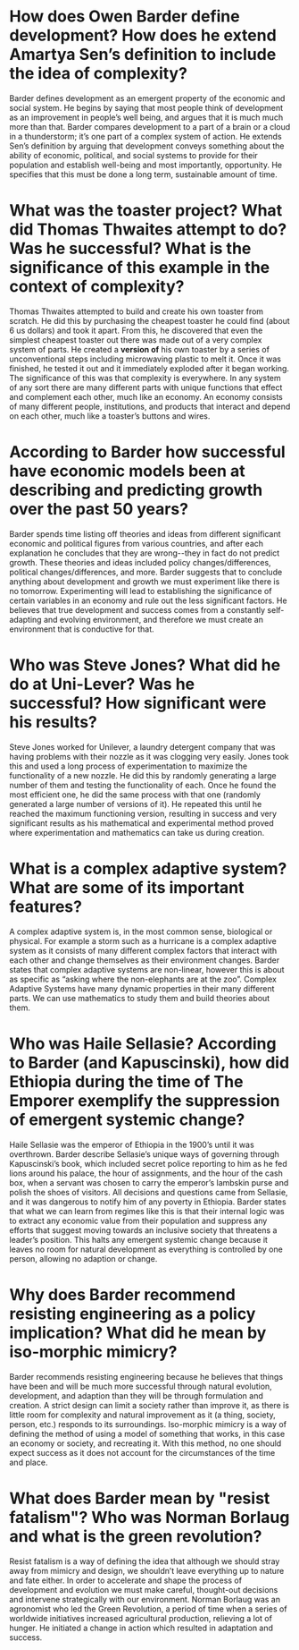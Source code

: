 # How does Owen Barder define development? How does he extend Amartya Sen’s definition to include the idea of complexity?

Barder defines development as an emergent property of the economic and social system. He begins by saying that most people think of development as an improvement in people’s well being, and argues that it is much much more than that. Barder compares development to a part of a brain or a cloud in a thunderstorm; it’s one part of a complex system of action. He extends Sen’s definition by arguing that development conveys something about the ability of economic, political, and social systems to provide for their population and establish well-being and most importantly, opportunity. He specifies that this must be done a long term, sustainable amount of time.

# What was the toaster project? What did Thomas Thwaites attempt to do? Was he successful? What is the significance of this example in the context of complexity?

Thomas Thwaites attempted to build and create his own toaster from scratch. He did this by purchasing the cheapest toaster he could find (about 6 us dollars) and took it apart. From this, he discovered that even the simplest cheapest toaster out there was made out of a very complex system of parts. He created a **version of** his own toaster by a series of unconventional steps including microwaving plastic to melt it. Once it was finished, he tested it out and it immediately exploded after it began working. The significance of this was that complexity is everywhere. In any system of any sort there are many different parts with unique functions that effect and complement each other, much like an economy. An economy consists of many different people, institutions, and products that interact and depend on each other, much like a toaster’s buttons and wires.

# According to Barder how successful have economic models been at describing and predicting growth over the past 50 years?

Barder spends time listing off theories and ideas from different significant economic and political figures from various countries, and after each explanation he concludes that they are wrong--they in fact do not predict growth. These theories and ideas included policy changes/differences, political changes/differences, and more. Barder suggests that to conclude anything about development and growth we must experiment like there is no tomorrow. Experimenting will lead to establishing the significance of certain variables in an economy and rule out the less significant factors. He believes that true development and success comes from a constantly self-adapting and evolving environment, and therefore we must create an environment that is conductive for that.

# Who was Steve Jones? What did he do at Uni-Lever? Was he successful? How significant were his results?

Steve Jones worked for Unilever, a laundry detergent company that was having  problems with their nozzle as it was clogging very easily. Jones took this and used a long process of experimentation to maximize the functionality of a new nozzle. He did this by randomly generating a large number of them and testing the functionality of each. Once he found the most efficient one, he did the same process with that one (randomly generated a large number of versions of it). He repeated this until he reached the maximum functioning version, resulting in success and very significant results as his mathematical and experimental method proved where experimentation and mathematics can take us during creation.

# What is a complex adaptive system? What are some of its important features?

A complex adaptive system is, in the most common sense, biological or physical. For example a storm such as a hurricane is a complex adaptive system as it consists of many different complex factors that interact with each other and change themselves as their environment changes. Barder states that complex adaptive systems are non-linear, however this is about as specific as “asking where the non-elephants are at the zoo”. Complex Adaptive Systems have many dynamic properties in their many different parts. We can use mathematics to study them and build theories about them.

# Who was Haile Sellasie?  According to Barder (and Kapuscinski), how did Ethiopia during the time of The Emporer exemplify the suppression of emergent systemic change?

Haile Sellasie was the emperor of Ethiopia in the 1900’s until it was overthrown. Barder describe Sellasie’s unique ways of governing through Kapuscinski’s book, which included secret police reporting to him as he fed lions around his palace, the hour of assignments, and the hour of the cash box, when a servant was chosen to carry the emperor’s lambskin purse and polish the shoes of visitors. All decisions and questions came from Sellasie, and it was dangerous to notify him of any poverty in Ethiopia. Barder states that what we can learn from regimes like this is that their internal logic was to extract any economic value from their population and suppress any efforts that suggest moving towards an inclusive society that threatens a leader’s position. This halts any emergent systemic change because it leaves no room for natural development as everything is controlled by one person, allowing no adaption or change.

# Why does Barder recommend resisting engineering as a policy implication? What did he mean by iso-morphic mimicry?

Barder recommends resisting engineering because he believes that things have been and will be much more successful through natural evolution, development, and adaption than they will be through formulation and creation. A strict design can limit a society rather than improve it, as there is little room for complexity and natural improvement as it (a thing, society, person, etc.) responds to its surroundings. Iso-morphic mimicry is a way of defining the method of using a model of something that works, in this case an economy or society, and recreating it. With this method, no one should expect success as it does not account for the circumstances of the time and place.

# What does Barder mean by "resist fatalism"? Who was Norman Borlaug and what is the green revolution?

Resist fatalism is a way of defining the idea that although we should stray away from mimicry and design, we shouldn’t leave everything up to nature and fate either. In order to accelerate and shape the process of development and evolution we must make careful, thought-out decisions and intervene strategically with our environment. Norman Borlaug was an agronomist who led the Green Revolution, a period of time when a series of worldwide initiatives increased agricultural production, relieving a lot of hunger. He initiated a change in action which resulted in adaptation and success.
